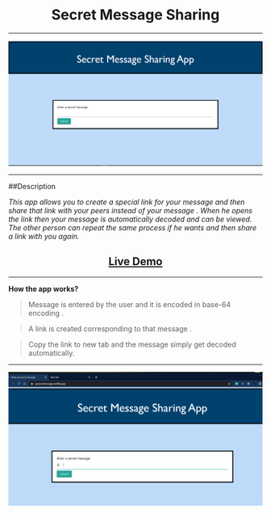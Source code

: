 <h1 align="center">Secret Message Sharing</h1>
<hr/>

![alt text](/media/img1.PNG)
<hr/>

##Description

_This app allows you to create a special link for your message and then share that link with your peers instead of your message . When he opens the link then your message is automatically decoded and can be viewed. The other person can repeat the same process if he wants and then share a link with you again._

<h2 align="center"><a href="jssecretmessage.netlify.app">Live Demo</a></h2>

<hr/>

**How the app works?**
>Message is entered by the user and it is encoded in base-64 encoding .

>A link is created corresponding to that message .

>Copy the link to new tab and the message simply get decoded automatically.

<hr />

![alt text](/media/demo1.gif)
